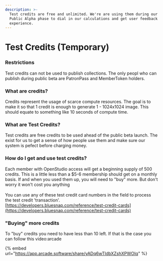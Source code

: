 ```yaml
---
description: >-
  Test credits are free and unlimited. We're are using them during our short
  Public Alpha phase to dial in our calculations and get user feedback on the
  experience.
---
```


# Test Credits (Temporary)

### Restrictions

Test credits can not be used to publish collections. The only peopl who can publish during public beta are PatronPass and MemberToken holders.

### What are credits?

Credits represent the usage of scarce compute resources. The goal is to make it so that 1 credit is enough to generate 1 - 1024x1024 image. This should equate to something like 10 seconds of compute time.

### What are Test Credits?

Test credits are free credits to be used ahead of the public beta launch. The exist for us to get a sense of how people use them and make sure our system is pefect before charging money.

### How do I get and use test credits?

Each member with OpenStudio access will get a beginning supply of 500 credits. This is a little less than a $5-6 membership should get on a monthly basis. If and when you used them up, you will need to "buy" more. But don't worry it won't cost you anything \
\
You can use any of these test credit card numbers in the field to process the test credit 'transaction'. \
[https://developers.bluesnap.com/reference/test-credit-cards](https://developers.bluesnap.com/reference/test-credit-cards)

### "Buying" more credits

To "buy" credits you need to have less than 10 left. If that is the case you can follow this video:arcade

{% embed url="https://app.arcade.software/share/yADq6wTIdbXZshXPWOIq" %}
